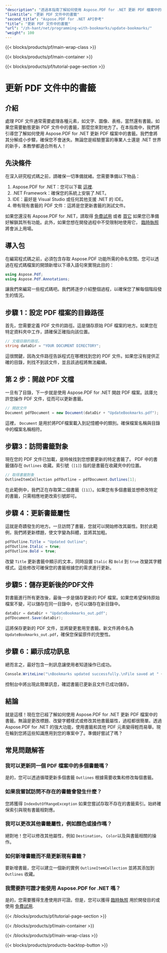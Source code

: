 ```yaml
---
"description": "透過本指南了解如何使用 Aspose.PDF for .NET 更新 PDF 檔案中的書籤。非常適合希望有效修改 PDF 書籤的開發人員。"
"linktitle": "更新 PDF 文件中的書籤"
"second_title": "Aspose.PDF for .NET API參考"
"title": "更新 PDF 文件中的書籤"
"url": "/zh-hant/net/programming-with-bookmarks/update-bookmarks/"
"weight": 100
---
```


{{< blocks/products/pf/main-wrap-class >}}

{{< blocks/products/pf/main-container >}}

{{< blocks/products/pf/tutorial-page-section >}}

# 更新 PDF 文件中的書籤

## 介紹

處理 PDF 文件通常需要處理各種元素，如文字、圖像、表格，當然還有書籤。如果您需要動態更新 PDF 文件中的書籤，那麼您來對地方了。在本指南中，我們將引導您了解如何使用 Aspose.PDF for .NET 更新 PDF 檔案中的書籤。我們會將其分解成小步驟，確保您不會迷失。無論您是經驗豐富的專業人士還是 .NET 世界的新手，本教學都適合所有人！

## 先決條件

在深入研究程式碼之前，請確保一切準備就緒。您需要準備以下物品：

1. Aspose.PDF for .NET：您可以下載 [這裡](https://releases。aspose.com/pdf/net/).
2. .NET Framework：確保您的系統上安裝了.NET。
3. IDE：最好是 Visual Studio 或任何其他支援 .NET 的 IDE。
4. 帶有現有書籤的 PDF 文件：這將是您更新書籤的測試文件。

如果您還沒有 Aspose.PDF for .NET，請取得 [免費試用](https://releases.aspose.com/) 或者 [買它](https://purchase.aspose.com/buy) 如果您已準備好解鎖其所有功能。此外，如果您想在開發過程中不受限制地使用它， [臨時執照](https://purchase.aspose.com/temporary-license/) 將會派上用場。

## 導入包

在編寫程式碼之前，必須包含存取 Aspose.PDF 功能所需的命名空間。您可以透過在程式碼檔案的開頭新增以下導入語句來實現此目的：

```csharp
using Aspose.Pdf;
using Aspose.Pdf.Annotations;
```

讓我們來編寫一些程式碼吧。我們將逐步介紹整個過程，以確保您了解每個階段發生的情況。

## 步驟 1：設定 PDF 檔案的目錄路徑

首先，您需要定義 PDF 文件的路徑。這是儲存原始 PDF 檔案的地方。如果您在特定資料夾中工作，請確保正確指向該位置。

```csharp
// 文檔目錄的路徑。
string dataDir = "YOUR DOCUMENT DIRECTORY";
```

這很關鍵，因為文件路徑告訴程式在哪裡找到您的 PDF 文件。如果您沒有提供正確的目錄，則找不到該文件，並且該過程將無法繼續。

## 第 2 步：開啟 PDF 文檔

一旦有了目錄，下一步就是使用 Aspose.PDF for .NET 開啟 PDF 檔案。該庫允許您操作 PDF 文件，從而可以更新書籤。

```csharp
// 開啟文件
Document pdfDocument = new Document(dataDir + "UpdateBookmarks.pdf");
```

這裡， `Document` 是用於將PDF檔案載入到記憶體中的類別。確保檔案名稱與目錄中的檔案名稱相符。 

## 步驟3：訪問書籤對象

現在您的 PDF 文件已加載，是時候找到您想要更新的特定書籤了。 PDF 中的書籤儲存在 `Outlines` 收藏。索引號（`[1]`) 指的是書籤在收藏夾中的位置。

```csharp
// 取得書籤對象
OutlineItemCollection pdfOutline = pdfDocument.Outlines[1];
```

在此範例中，我們正在存取第二個書籤（`[1]`）。如果您有多個書籤並想修改特定的書籤，只需相應地更改索引號即可。

## 步驟 4：更新書籤屬性

這就是奇蹟發生的地方。一旦訪問了書籤，您就可以開始修改其屬性。對於此範例，我們將更新標題，使文字變為斜體，並將其加粗。

```csharp
pdfOutline.Title = "Updated Outline";
pdfOutline.Italic = true;
pdfOutline.Bold = true;
```

改變 `Title` 更新書籤中顯示的文本，同時設置 `Italic` 和 `Bold` 到 `true` 改變其字體樣式。這些修改可確保您的書籤根據您的需求進行更新。

## 步驟5：儲存更新後的PDF文件

對書籤進行所有更改後，最後一步是儲存更新的 PDF 檔案。如果您希望保持原始檔案不變，可以儲存在同一目錄中，也可以儲存在新目錄中。

```csharp
dataDir = dataDir + "UpdateBookmarks_out.pdf";
pdfDocument.Save(dataDir);
```

這將保存更新的 PDF 文件，並將變更套用至書籤。新文件將命名為 `UpdateBookmarks_out.pdf`，確保您保留原件的完整性。

## 步驟 6：顯示成功訊息

總而言之，最好包含一則訊息讓使用者知道操作已成功。

```csharp
Console.WriteLine("\nBookmarks updated successfully.\nFile saved at " + dataDir);
```

控制台中將出現此簡單訊息，確認書籤已更新且文件已成功儲存。

## 結論

就是這樣！現在您已經了解如何使用 Aspose.PDF for .NET 更新 PDF 檔案中的書籤。無論是更改標題、改變字體樣式或修改其他書籤屬性，過程都很簡單。透過 Aspose.PDF for .NET 的強大功能，使用書籤和其他 PDF 元素變得輕而易舉。現在輪到您將這些知識應用到您的專案中了。準備好嘗試了嗎？

## 常見問題解答

### 我可以更新同一個 PDF 檔案中的多個書籤嗎？  
是的，您可以透過循環更新多個書籤 `Outlines` 根據需要收集和修改每個書籤。

### 如果我嘗試訪問不存在的書籤會發生什麼？  
您將獲得 `IndexOutOfRangeException` 如果您嘗試存取不存在的書籤索引。始終確保索引與現有書籤相對應。

### 我可以更改其他書籤屬性，例如顏色或操作嗎？  
絕對地！您可以修改其他屬性，例如 `Destination`， `Color`以及與書籤相關的操作。

### 如何新增書籤而不是更新現有書籤？  
要新增書籤，您可以建立一個新的實例 `OutlineItemCollection` 並將其添加到 `Outlines` 收藏。

### 我需要許可證才能使用 Aspose.PDF for .NET 嗎？  
是的，您需要獲得生產使用許可證。但是，您可以獲得 [臨時執照](https://purchase.aspose.com/temporary-license/) 用於開發目的或使用 [免費試用](https://releases。aspose.com/).

{{< /blocks/products/pf/tutorial-page-section >}}

{{< /blocks/products/pf/main-container >}}

{{< /blocks/products/pf/main-wrap-class >}}

{{< blocks/products/products-backtop-button >}}